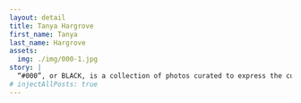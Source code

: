 ```yaml
---
layout: detail
title: Tanya Hargrove
first_name: Tanya
last_name: Hargrove
assets:
  img: ./img/000-1.jpg
story: |
  “#000”, or BLACK, is a collection of photos curated to express the cultural appreciation of the women owning their true self through.
# injectAllPosts: true
---
```


<!-- # This is test one -->
